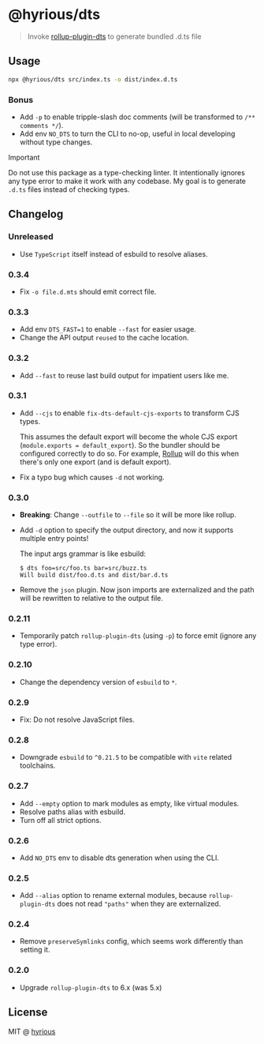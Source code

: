 # @hyrious/dts

> Invoke [rollup-plugin-dts](https://github.com/Swatinem/rollup-plugin-dts) to generate bundled .d.ts file

## Usage

```bash
npx @hyrious/dts src/index.ts -o dist/index.d.ts
```

### Bonus

- Add `-p` to enable tripple-slash doc comments (will be transformed to `/** comments */`).
- Add env `NO_DTS` to turn the CLI to no-op, useful in local developing without type changes.

> [!IMPORTANT]
> Do not use this package as a type-checking linter.
> It intentionally ignores any type error to make it work with any codebase.
> My goal is to generate `.d.ts` files instead of checking types.

## Changelog

### Unreleased

- Use `TypeScript` itself instead of esbuild to resolve aliases.

### 0.3.4

- Fix `-o file.d.mts` should emit correct file.

### 0.3.3

- Add env `DTS_FAST=1` to enable `--fast` for easier usage.
- Change the API output `reused` to the cache location.

### 0.3.2

- Add `--fast` to reuse last build output for impatient users like me.

### 0.3.1

- Add `--cjs` to enable `fix-dts-default-cjs-exports` to transform CJS types.

  This assumes the default export will become the whole CJS export (`module.exports = default_export`). So the bundler should be configured correctly to do so. For example, [Rollup](https://rollupjs.org/repl/?shareable=JTdCJTIyZXhhbXBsZSUyMiUzQSUyMiUyMiUyQyUyMm1vZHVsZXMlMjIlM0ElNUIlN0IlMjJjb2RlJTIyJTNBJTIyZnVuY3Rpb24lMjBmb28oKSUyMCU3QiU1Q24lMjAlMjByZXR1cm4lMjAxJTVDbiU3RCU1Q24lNUNuZXhwb3J0JTIwZGVmYXVsdCUyMGZvbyUyMiUyQyUyMmlzRW50cnklMjIlM0F0cnVlJTJDJTIybmFtZSUyMiUzQSUyMm1haW4uanMlMjIlN0QlNUQlMkMlMjJvcHRpb25zJTIyJTNBJTdCJTIyb3V0cHV0JTIyJTNBJTdCJTIyZm9ybWF0JTIyJTNBJTIyY2pzJTIyJTdEJTdEJTdE) will do this when there's only one export (and is default export).

- Fix a typo bug which causes `-d` not working.

### 0.3.0

- **Breaking**: Change `--outfile` to `--file` so it will be more like rollup.

- Add `-d` option to specify the output directory, and now it supports multiple entry points!

  The input args grammar is like esbuild:

  ```console
  $ dts foo=src/foo.ts bar=src/buzz.ts
  Will build dist/foo.d.ts and dist/bar.d.ts
  ```

- Remove the `json` plugin. Now json imports are externalized and the path will be rewritten to relative to the output file.

### 0.2.11

- Temporarily patch `rollup-plugin-dts` (using `-p`) to force emit (ignore any type error).

### 0.2.10

- Change the dependency version of `esbuild` to `*`.

### 0.2.9

- Fix: Do not resolve JavaScript files.

### 0.2.8

- Downgrade `esbuild` to `^0.21.5` to be compatible with `vite` related toolchains.

### 0.2.7

- Add `--empty` option to mark modules as empty, like virtual modules.
- Resolve paths alias with esbuild.
- Turn off all strict options.

### 0.2.6

- Add `NO_DTS` env to disable dts generation when using the CLI.

### 0.2.5

- Add `--alias` option to rename external modules, because `rollup-plugin-dts` does not read `"paths"` when they are externalized.

### 0.2.4

- Remove `preserveSymlinks` config, which seems work differently than setting it.

### 0.2.0

- Upgrade `rollup-plugin-dts` to 6.x (was 5.x)

## License

MIT @ [hyrious](https://github.com/hyrious)
